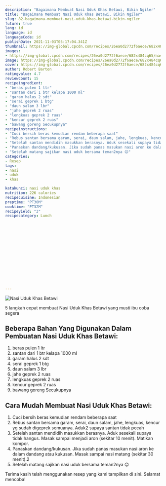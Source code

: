 ```yaml
---
description: "Bagaimana Membuat Nasi Uduk Khas Betawi, Bikin Ngiler"
title: "Bagaimana Membuat Nasi Uduk Khas Betawi, Bikin Ngiler"
slug: 82-bagaimana-membuat-nasi-uduk-khas-betawi-bikin-ngiler
future: true
lang: id
language: id
languageCode: id
publishDate: 2021-11-03T05:17:04.341Z 
thumbnail: https://img-global.cpcdn.com/recipes/26ea0d2772f6aece/682x484cq65/nasi-uduk-khas-betawi-foto-resep-utama.png
images:
- https://img-global.cpcdn.com/recipes/26ea0d2772f6aece/682x484cq65/nasi-uduk-khas-betawi-foto-resep-utama.png
image: https://img-global.cpcdn.com/recipes/26ea0d2772f6aece/682x484cq65/nasi-uduk-khas-betawi-foto-resep-utama.png
cover: https://img-global.cpcdn.com/recipes/26ea0d2772f6aece/682x484cq65/nasi-uduk-khas-betawi-foto-resep-utama.png
author: Robert Barton
ratingvalue: 4.7
reviewcount: 15
recipeingredient:
- "beras pulen 1 ltr"
- "santan dari 1 btr kelapa 1000 ml"
- "garam halus 2 sdt"
- "serai geprek 1 btg"
- "daun salam 3 lbr"
- "jahe geprek 2 ruas"
- "lengkuas geprek 2 ruas"
- "kencur geprek 2 ruas"
- "bawang goreng Secukupnya"
recipeinstructions:
- "Cuci bersih beras kemudian rendam beberapa saat"
- "Rebus santan bersama garam, serai, daun salam, jahe, lengkuas, kencur yg sudah digeprek semuanya. Aduk2 supaya santan tidak pecah"
- "Setelah santan mendidih masukkan berasnya. Aduk sesekali supaya tidak hangus. Masak sampai menjadi aron (sekitar 10 menit). Matikan kompor."
- "Panaskan dandang/kukusan. Jika sudah panas masukan nasi aron ke dalam dandang atau kukusan. Masak sampai nasi matang (sekitar 30 menit).2"
- "Setelah matang sajikan nasi uduk bersama teman2nya 😊"
categories:
- Resep
tags:
- nasi
- uduk
- khas

katakunci: nasi uduk khas 
nutrition: 226 calories
recipecuisine: Indonesian
preptime: "PT30M"
cooktime: "PT32M"
recipeyield: "3"
recipecategory: Lunch


     
    
    
    
    
    
    
    
    
    
    
      
    
---
```



![Nasi Uduk Khas Betawi](https://img-global.cpcdn.com/recipes/26ea0d2772f6aece/682x484cq65/nasi-uduk-khas-betawi-foto-resep-utama.png)

5 langkah cepat membuat  Nasi Uduk Khas Betawi yang musti ibu coba segera

<!--inarticleads1-->

## Beberapa Bahan Yang Digunakan Dalam Pembuatan Nasi Uduk Khas Betawi:

1. beras pulen 1 ltr
1. santan dari 1 btr kelapa 1000 ml
1. garam halus 2 sdt
1. serai geprek 1 btg
1. daun salam 3 lbr
1. jahe geprek 2 ruas
1. lengkuas geprek 2 ruas
1. kencur geprek 2 ruas
1. bawang goreng Secukupnya



<!--inarticleads2-->

## Cara Mudah Membuat Nasi Uduk Khas Betawi:

1. Cuci bersih beras kemudian rendam beberapa saat
1. Rebus santan bersama garam, serai, daun salam, jahe, lengkuas, kencur yg sudah digeprek semuanya. Aduk2 supaya santan tidak pecah
1. Setelah santan mendidih masukkan berasnya. Aduk sesekali supaya tidak hangus. Masak sampai menjadi aron (sekitar 10 menit). Matikan kompor.
1. Panaskan dandang/kukusan. Jika sudah panas masukan nasi aron ke dalam dandang atau kukusan. Masak sampai nasi matang (sekitar 30 menit).2
1. Setelah matang sajikan nasi uduk bersama teman2nya 😊




Terima kasih telah menggunakan resep yang kami tampilkan di sini. Selamat mencoba!
